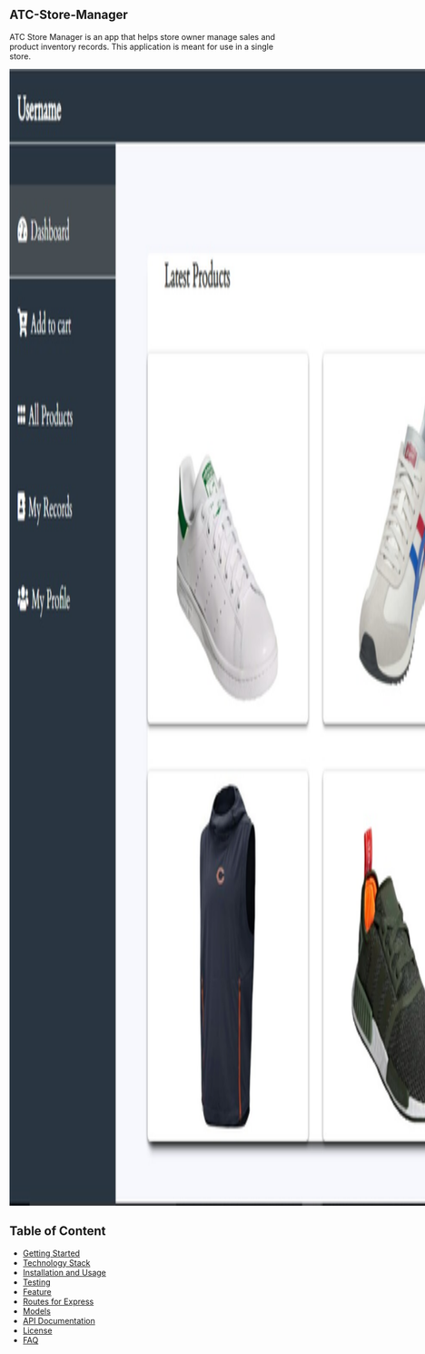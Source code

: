 ## ATC-Store-Manager

ATC Store Manager is an app that helps store owner manage sales and product inventory records. This application is meant for use in a single store.

<img src="./public/ui/img/applook.jpg" style="max-width: 1200px; height: 50vh">

## Table of Content

- [Getting Started](#Getting-Started)
- [Technology Stack](#Technology-Stack)
- [Installation and Usage](#Installation-and-Usage)
- [Testing](#Testing)
- [Feature](#Features)
- [Routes for Express](#Routes-for-Express)
- [Models](#Models)
- [API Documentation](#API-Documentation)
- [License](#License)
- [FAQ](#FAQ)
